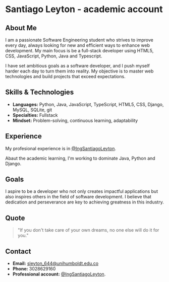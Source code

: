 # Santiago Leyton - academic account

## About Me

I am a passionate Software Engineering student who strives to improve every day, always looking for new and efficient ways to enhance web development. My main focus is be a full-stack developer using HTML5, CSS, JavaScript, Python, Java and Typescript.

I have set ambitious goals as a software developer, and I push myself harder each day to turn them into reality. My objective is to master web technologies and build projects that exceed expectations.

## Skills & Technologies

- **Languages:** Python, Java, JavaScript, TypeScript, HTML5, CSS, Django, MySQL, SQLite, git
- **Specialties:** Fullstack
- **Mindset:** Problem-solving, continuous learning, adaptability

## Experience

My profesional experience is in [@IngSantiagoLeyton](https://github.com/IngSantiagoLeyton).

Abaut the academic learning, I'm working to dominate Java, Python and Django.

## Goals

I aspire to be a developer who not only creates impactful applications but also inspires others in the field of software development. I believe that dedication and perseverance are key to achieving greatness in this industry.

## Quote

> "If you don't take care of your own dreams, no one else will do it for you."

## Contact

- **Email:** sleyton_644@unihumboldt.edu.co
- **Phone:** 3028629160
- **Professional account:** [@IngSantiagoLeyton](https://github.com/IngSantiagoLeyton).
